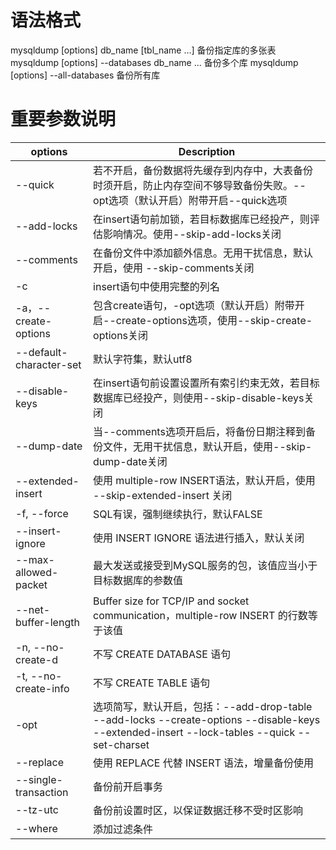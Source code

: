 # 语法格式
mysqldump [options] db_name [tbl_name ...]        备份指定库的多张表   
mysqldump [options] --databases db_name ...       备份多个库
mysqldump [options] --all-databases               备份所有库

# 重要参数说明
| options     | Description |
| ----------- | ----------- |
|--quick      |若不开启，备份数据将先缓存到内存中，大表备份时须开启，防止内存空间不够导致备份失败。--opt选项（默认开启）附带开启--quick选项|
|--add-locks   |在insert语句前加锁，若目标数据库已经投产，则评估影响情况。使用--skip-add-locks关闭|
|--comments    |在备份文件中添加额外信息。无用干扰信息，默认开启，使用 --skip-comments关闭|
|-c           |insert语句中使用完整的列名|
|-a，--create-options|    包含create语句，-opt选项（默认开启）附带开启--create-options选项，使用--skip-create-options关闭|
|--default-character-set|  默认字符集，默认utf8|
|--disable-keys |在insert语句前设置设置所有索引约束无效，若目标数据库已经投产，则使用--skip-disable-keys关闭|
|--dump-date    |当--comments选项开启后，将备份日期注释到备份文件，无用干扰信息，默认开启，使用--skip-dump-date关闭|
|--extended-insert|    使用 multiple-row INSERT语法，默认开启，使用 --skip-extended-insert 关闭|
|-f, --force    |SQL有误，强制继续执行，默认FALSE|
|--insert-ignore  |使用 INSERT IGNORE 语法进行插入，默认关闭|
|--max-allowed-packet|   最大发送或接受到MySQL服务的包，该值应当小于目标数据库的参数值|
|--net-buffer-length  |  Buffer size for TCP/IP and socket communication，multiple-row INSERT 的行数等于该值|
|-n, --no-create-d     | 不写 CREATE DATABASE 语句|
|-t, --no-create-info  |  不写 CREATE TABLE 语句|
|-opt    |选项简写，默认开启，包括：--add-drop-table --add-locks --create-options --disable-keys --extended-insert --lock-tables --quick --set-charset|
|--replace  | 使用 REPLACE 代替 INSERT 语法，增量备份使用|
|--single-transaction  |  备份前开启事务|
|--tz-utc  |  备份前设置时区，以保证数据迁移不受时区影响|
|--where    | 添加过滤条件|

